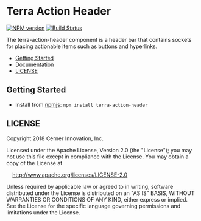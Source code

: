 # Terra Action Header


[![NPM version](http://img.shields.io/npm/v/terra-action-header.svg)](https://www.npmjs.org/package/terra-action-header)
[![Build Status](https://travis-ci.org/cerner/terra-core.svg?branch=master)](https://travis-ci.org/cerner/terra-core)

The terra-action-header component is a header bar that contains sockets for placing actionable items such as buttons and hyperlinks.

- [Getting Started](#getting-started)
- [Documentation](https://github.com/cerner/terra-core/tree/master/packages/terra-action-header/docs)
- [LICENSE](#license)

## Getting Started

- Install from [npmjs](https://www.npmjs.com): `npm install terra-action-header`

## LICENSE

Copyright 2018 Cerner Innovation, Inc.

Licensed under the Apache License, Version 2.0 (the "License"); you may not use this file except in compliance with the License. You may obtain a copy of the License at

&nbsp;&nbsp;&nbsp;&nbsp;http://www.apache.org/licenses/LICENSE-2.0

Unless required by applicable law or agreed to in writing, software distributed under the License is distributed on an "AS IS" BASIS, WITHOUT WARRANTIES OR CONDITIONS OF ANY KIND, either express or implied. See the License for the specific language governing permissions and limitations under the License.

